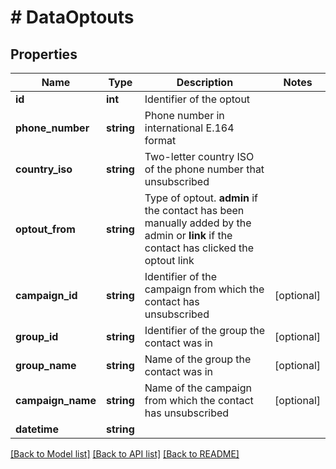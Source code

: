 # # DataOptouts

## Properties

Name | Type | Description | Notes
------------ | ------------- | ------------- | -------------
**id** | **int** | Identifier of the optout |
**phone_number** | **string** | Phone number in international E.164 format |
**country_iso** | **string** | Two-letter country ISO of the phone number that unsubscribed |
**optout_from** | **string** | Type of optout. **admin** if the contact has been manually added by the admin or **link** if the contact has clicked the optout link |
**campaign_id** | **string** | Identifier of the campaign from which the contact has unsubscribed | [optional]
**group_id** | **string** | Identifier of the group the contact was in | [optional]
**group_name** | **string** | Name of the group the contact was in | [optional]
**campaign_name** | **string** | Name of the campaign from which the contact has unsubscribed | [optional]
**datetime** | **string** |  |

[[Back to Model list]](../../README.md#models) [[Back to API list]](../../README.md#endpoints) [[Back to README]](../../README.md)
